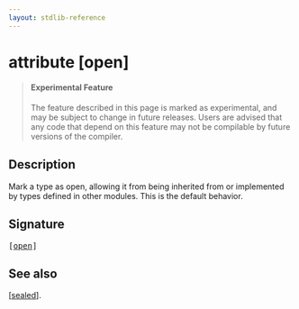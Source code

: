 ```yaml
---
layout: stdlib-reference
---
```


# attribute [open]

> #### Experimental Feature
> The feature described in this page is marked as experimental, and may be subject to change in future releases.
> Users are advised that any code that depend on this feature may not be compilable by future versions of the compiler.

## Description

Mark a type as open, allowing it from being inherited from or implemented by types defined in other modules.
This is the default behavior.

## Signature

<pre>
[<a href="open.html">open</a>]
</pre>

## See also

<span class='code'>[<a href=".html">sealed</a>]</span>.


